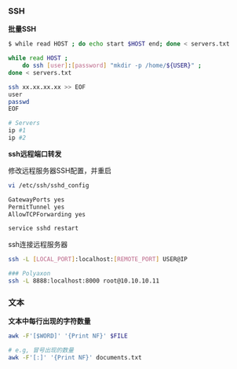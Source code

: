 ### SSH

**批量SSH**

```bash
$ while read HOST ; do echo start $HOST end; done < servers.txt 

while read HOST ; 
	do ssh [user]:[password] "mkdir -p /home/${USER}" ; 
done < servers.txt 

ssh xx.xx.xx.xx >> EOF
user
passwd
EOF

# Servers
ip #1
ip #2
```

**ssh远程端口转发**

修改远程服务器SSH配置，并重启

```bash
vi /etc/ssh/sshd_config

GatewayPorts yes
PermitTunnel yes
AllowTCPForwarding yes

service sshd restart
```

ssh连接远程服务器

```bash
ssh -L [LOCAL_PORT]:localhost:[REMOTE_PORT] USER@IP

### Polyaxon
ssh -L 8888:localhost:8000 root@10.10.10.11
```

### 文本

**文本中每行出现的字符数量**

```bash
awk -F'[$WORD]' '{Print NF}' $FILE

# e.g, 冒号出现的数量
awk -F'[:]' '{Print NF}' documents.txt
```
